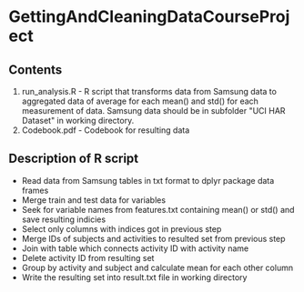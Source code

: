 # GettingAndCleaningDataCourseProject

## Contents
1. run_analysis.R - R script that transforms data from Samsung data to aggregated data of average for each mean() and std() for each measurement of data. Samsung data should be in subfolder "UCI HAR Dataset" in working directory.
2. Codebook.pdf - Codebook for resulting data

## Description of R script
* Read data from Samsung tables in txt format to dplyr package data frames
* Merge train and test data for variables
* Seek for variable names from features.txt containing mean() or std() and save resulting indicies
* Select only columns with indices got in previous step
* Merge IDs of subjects and activities to resulted set from previous step
* Join with table which connects activity ID with activity name
* Delete activity ID from resulting set
* Group by activity and subject and calculate mean for each other column
* Write the resulting set into result.txt file in working directory
